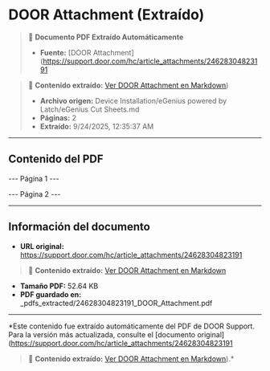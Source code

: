 # DOOR Attachment (Extraído)

> 📄 **Documento PDF Extraído Automáticamente**
> - **Fuente:** [DOOR Attachment](https://support.door.com/hc/article_attachments/24628304823191

> 📄 **Contenido extraído:** [Ver DOOR Attachment en Markdown](./24628304823191_DOOR_Attachment_extracted.md))
> - **Archivo origen:** Device Installation/eGenius powered by Latch/eGenius Cut Sheets.md
> - **Páginas:** 2
> - **Extraído:** 9/24/2025, 12:35:37 AM

---

## Contenido del PDF


--- Página 1 ---

--- Página 2 ---


---

## Información del documento

- **URL original:** https://support.door.com/hc/article_attachments/24628304823191

> 📄 **Contenido extraído:** [Ver DOOR Attachment en Markdown](./24628304823191_DOOR_Attachment_extracted.md)
- **Tamaño PDF:** 52.64 KB
- **PDF guardado en:** _pdfs_extracted/24628304823191_DOOR_Attachment.pdf

---

*Este contenido fue extraído automáticamente del PDF de DOOR Support. Para la versión más actualizada, consulte el [documento original](https://support.door.com/hc/article_attachments/24628304823191

> 📄 **Contenido extraído:** [Ver DOOR Attachment en Markdown](./24628304823191_DOOR_Attachment_extracted.md)).*
